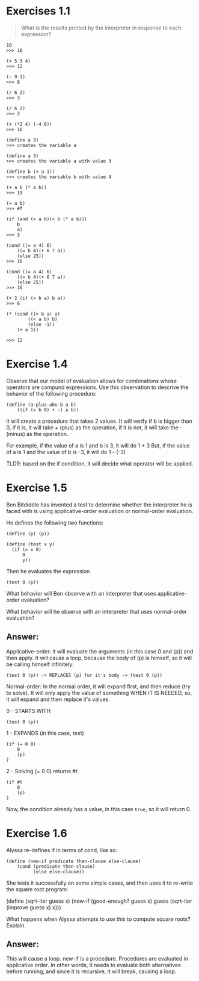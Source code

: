 # Exercises 1.1
> What is the results printed by the interpreter in response to each expression?

``` racket
10
>>> 10
```

``` racket
(+ 5 3 4)
>>> 12
```

``` racket
(- 9 1)
>>> 8
```

``` racket
(/ 6 2)
>>> 3
```

``` racket
(/ 6 2)
>>> 3
```

``` racket
(+ (*2 4) (-4 6))
>>> 10
```

``` racket
(define a 3)
>>> creates the variable a
```

``` racket
(define a 3)
>>> creates the variable a with value 3
```

``` racket
(define b (+ a 1))
>>> creates the variable b with value 4
```

``` racket
(+ a b (* a b))
>>> 19
```

``` racket
(= a b)
>>> #f
```

``` racket
(if (and (> a b)(< b (* a b)))
    b
    a)
>>> 3
```

``` racket
(cond ((= a 4) 6)
    ((= b 4)(+ 6 7 a))
    (else 25))
>>> 16
```

``` racket
(cond ((= a 4) 6)
    ((= b 4)(+ 6 7 a))
    (else 25))
>>> 16
```

``` racket
(+ 2 (if (> b a) b a))
>>> 6
```

``` racket
(* (cond ((> b a) a)
        ((< a b) b)
        (else -1))
    (+ a 1))    

>>> 12
```

# Exercise 1.4
Observe that our model of evaluation allows for combinations whose operators are compund expressions. Use this observation to descrive the behavior of the following procedure: 

``` racket
(define (a-plus-abs-b a b)
    ((if (> b 0) + -) a b))
```

It will create a procedure that takes 2 values. It will verify if b is bigger than 0, if it is, it will take + (plus) as the operation, if it is not, it will take the - (minus) as the operation. 

For example, if the value of a is 1 and b is 3, it will do 1 + 3
But, if the value of a is 1 and the value of b is -3, it will do 1 - (-3)

TLDR: based on the if condition, it will decide what operator will be applied.

# Exercise 1.5

Ben Bitdiddle has invented a test to determine whether the interpreter he is faced with is using applicative-order evaluation or normal-order evaluation.

He defines the following two functions:

``` racket
(define (p) (p))

(define (test x y)
  (if (= x 0)
      0
      y))
```
Then he evaluates the expression

``` racket
(test 0 (p))
```
What behavior will Ben observe with an interpreter that uses applicative-order evaluation?

What behavior will he observe with an interpreter that uses normal-order evaluation?

## Answer: 

Applicative-order: 
it will evaluate the arguments (in this case 0 and (p)) and then apply. It will cause a loop, because the body of (p) is himself, so it will be calling himself infinitely: 
``` 
(test 0 (p)) -> REPLACES (p) for it's body -> (test 0 (p)) 
```

Normal-order:
In the normal order, it will expand first, and then reduce (try to solve). It will only apply the value of something WHEN IT IS NEEDED, so, it will expand and then replace it's values. 

0 - STARTS WITH
```
(test 0 (p))
```

1 - EXPANDS (in this case, test)
```
(if (= 0 0)
    0
    (p)
)
```
2 - Solving (= 0 0) returns #t
```
(if #t
    0
    (p)
)
```

Now, the condition already has a value, in this case `true`, so it will return 0.

# Exercise 1.6

Alyssa re-defines if in terms of cond, like so:

```
(define (new-if predicate then-clause else-clause)
    (cond (predicate then-clause)
          (else else-clause))
```
She tests it successfully on some simple cases, and then uses it to re-write the square root program:

(define (sqrt-iter guess x)
    (new-if (good-enough? guess x)
            guess
            (sqrt-iter (improve guess x)
                       x)))


What happens when Alyssa attempts to use this to compute square roots? Explain.

## Answer: 
This will cause a loop. new-if is a procedure. Procedures are evaluated in applicative order. 
In other words, it needs to evaluate both alternatives before running, and since it is recursive, it will break, causing a loop. 

